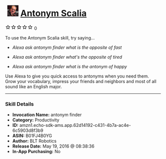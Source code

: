 # &nbsp;<img src="skill_icon" alt="Antonym Scalia icon" width="36"> [Antonym Scalia](http://alexa.amazon.com/#skills/amzn1.echo-sdk-ams.app.62d14192-c431-4b7a-ac4e-6c5903d8f3b9)
![0 stars](../../images/ic_star_border_black_18dp_1x.png)![0 stars](../../images/ic_star_border_black_18dp_1x.png)![0 stars](../../images/ic_star_border_black_18dp_1x.png)![0 stars](../../images/ic_star_border_black_18dp_1x.png)![0 stars](../../images/ic_star_border_black_18dp_1x.png) 0

To use the Antonym Scalia skill, try saying...

* *Alexa ask antonym finder what is the opposite of fast*

* *Alexa ask antonym finder what's the opposite of tired*

* *Alexa ask antonym finder what is the antonym of happy*

Use Alexa to give you quick access to antonyms when you need them. Grow your vocabulary, impress your friends and neighbors and most of all sound like an English major.

***

### Skill Details

* **Invocation Name:** antonym finder
* **Category:** Productivity
* **ID:** amzn1.echo-sdk-ams.app.62d14192-c431-4b7a-ac4e-6c5903d8f3b9
* **ASIN:** B01FJ4B0YG
* **Author:** BLT Robotics
* **Release Date:** May 19, 2016 @ 08:38:36
* **In-App Purchasing:** No
